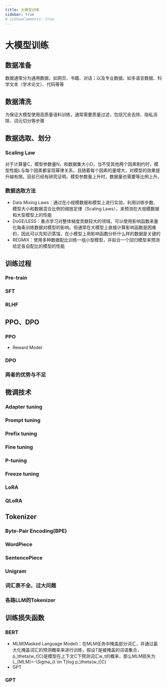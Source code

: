 ```yaml
---
title: 大模型训练
sidebar: true
# isShowComments: true
---
```

# 大模型训练

<ClientOnly>
<title-pv/>
</ClientOnly>


## 数据准备

数据通常分为通用数据，如网页、书籍、对话；以及专业数据，如多语言数据、科学文本（学术论文）、代码等等

## 数据清洗

为保证大模型使用高质量语料训练，通常需要质量过滤，包括冗余去除、隐私消除、词元切分等步骤

## 数据选取、划分

### Scaling Law
对于计算量<smalltex>C</smalltex>，模型参数量<smalltex>N</smalltex>，和数据集大小<smalltex>D</smalltex>，当不受其他两个因素制约时，模型性能<smalltex>L</smalltex>与每个因素都呈现幂律关系，且随着每个因素的量增大，对模型的效果提升越有限。目前已经有研究证明，模型参数量上升时，数据量也需要等比例上升。

### 数据选取方法
* Data Mixing Laws：通过在小规模数据和模型上进行实验，利用训练步数、模型大小和数据混合比例的缩放定律（Scaling Laws），来预测在大规模数据和大型模型上的性能
* DoGE/LESS：重点学习对整体梯度贡献较大的领域，可以使用影响函数来量化每条训练数据对模型的影响。但通常在大模型上直接计算影响函数是困难的，因此可以先知识蒸馏，在小模型上用影响函数分析什么样的数据是关键的
* REGMIX：使用多种数据配比训练一组小型模型，并拟合一个回归模型来预测给定各自配比的模型的性能

## 训练过程

### Pre-train

### SFT

### RLHF

## PPO、DPO

### PPO
* Reward Model

### DPO

### 两者的优势与不足

## 微调技术
### Adapter tuning
### Prompt tuning
### Prefix tuning
### Fine tuning
### P-tuning
### Freeze tuning
### LoRA
### QLoRA

## Tokenizer
### Byte-Pair Encoding(BPE)
### WordPiece
### SentencePiece
### Unigram
### 词汇表不全、过大问题
### 各路LLM的Tokenizer

## 训练损失函数

### BERT

* MLM(Masked Language Model)：在MLM任务中掩盖部分词汇，并通过最大化掩盖词汇的预测概率来进行训练，假设<smalltex>T</smalltex>是被掩盖的词语集合，<smalltex>p_\theta(w_t|C)</smalltex>是模型在上下文<smalltex>C</smalltex>下预测词汇<smalltex>w_t</smalltex>的概率，那么MLM损失为<smalltex>L_{MLM}=-\Sigma_{t \in T}log p_\theta(w_t|C)</smalltex>
* GPT

### GPT

<ClientOnly>
  <leave/>
</ClientOnly/>